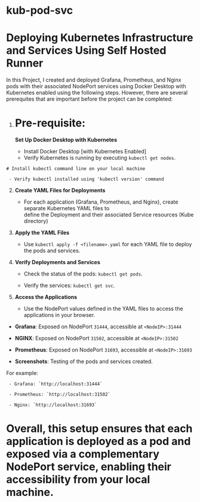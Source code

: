 # kub-pod-svc

# Deploying Kubernetes Infrastructure and Services Using Self Hosted Runner

In this Project, I created and deployed Grafana, Prometheus, and Nginx pods with their associated NodePort services using Docker Desktop with Kubernetes enabled using the following steps. However, there are several prerequites that are important before the project can be completed:


1.   # Pre-requisite:

     **Set Up Docker Desktop with Kubernetes**

     - Install Docker Desktop [with Kubernetes Enabled]
     - Verify Kubernetes is running by executing `kubectl get nodes`.

    # Install kubectl command line on your local machine

     - Verify kubectl installed using 'kubectl version' command  

2. **Create YAML Files for Deployments**

   - For each application (Grafana, Prometheus, and Nginx), create separate Kubernetes YAML files to   
     define the Deployment and their associated Service resources (Kube directory)

3. **Apply the YAML Files**

   - Use `kubectl apply -f <filename>.yaml` for each YAML file to deploy the pods and services.

4. **Verify Deployments and Services**

   - Check the status of the pods: `kubectl get pods`.

   - Verify the services: `kubectl get svc`.

5. **Access the Applications**

   - Use the NodePort values defined in the YAML files to access the applications in your browser. 

- **Grafana**: Exposed on NodePort `31444`, accessible at `<NodeIP>:31444`

- **NGINX**: Exposed on NodePort `31502`, accessible at `<NodeIP>:31502`

- **Prometheus**: Exposed on NodePort `31693`, accessible at `<NodeIP>:31693`

- **Screenshots**: Testing of the pods and services created. 

For example: 

     - Grafana: `http://localhost:31444`

     - Prometheus: `http://localhost:31502`
     
     - Nginx: `http://localhost:31693`    


#  Overall, this setup ensures that each application is deployed as a pod and exposed via a complementary NodePort service, enabling their accessibility from your local machine.

